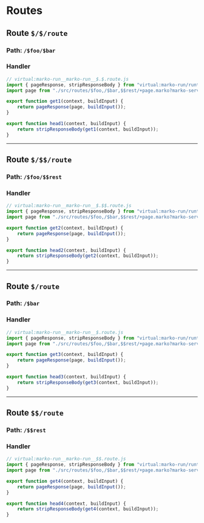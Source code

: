 # Routes

## Route ``$/$/route``
### Path: ``/$foo/$bar``
### Handler
```js
// virtual:marko-run__marko-run__$.$.route.js
import { pageResponse, stripResponseBody } from "virtual:marko-run/runtime/internal";
import page from "./src/routes/$foo,/$bar,$$rest/+page.marko?marko-server-entry";

export function get1(context, buildInput) {
	return pageResponse(page, buildInput());
}

export function head1(context, buildInput) {
	return stripResponseBody(get1(context, buildInput));
}
```
---
## Route ``$/$$/route``
### Path: ``/$foo/$$rest``
### Handler
```js
// virtual:marko-run__marko-run__$.$$.route.js
import { pageResponse, stripResponseBody } from "virtual:marko-run/runtime/internal";
import page from "./src/routes/$foo,/$bar,$$rest/+page.marko?marko-server-entry";

export function get2(context, buildInput) {
	return pageResponse(page, buildInput());
}

export function head2(context, buildInput) {
	return stripResponseBody(get2(context, buildInput));
}
```
---
## Route ``$/route``
### Path: ``/$bar``
### Handler
```js
// virtual:marko-run__marko-run__$.route.js
import { pageResponse, stripResponseBody } from "virtual:marko-run/runtime/internal";
import page from "./src/routes/$foo,/$bar,$$rest/+page.marko?marko-server-entry";

export function get3(context, buildInput) {
	return pageResponse(page, buildInput());
}

export function head3(context, buildInput) {
	return stripResponseBody(get3(context, buildInput));
}
```
---
## Route ``$$/route``
### Path: ``/$$rest``
### Handler
```js
// virtual:marko-run__marko-run__$$.route.js
import { pageResponse, stripResponseBody } from "virtual:marko-run/runtime/internal";
import page from "./src/routes/$foo,/$bar,$$rest/+page.marko?marko-server-entry";

export function get4(context, buildInput) {
	return pageResponse(page, buildInput());
}

export function head4(context, buildInput) {
	return stripResponseBody(get4(context, buildInput));
}
```
